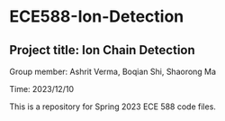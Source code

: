 # ECE588-Ion-Detection

## Project title: Ion Chain Detection

Group member: Ashrit Verma, Boqian Shi, Shaorong Ma 

Time: 2023/12/10

This is a repository for Spring 2023 ECE 588 code files. 

